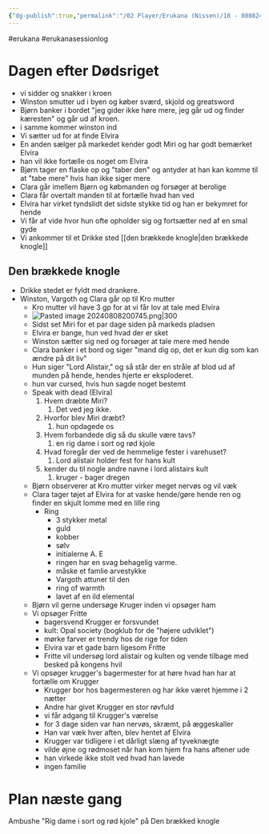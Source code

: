 ```yaml
---
{"dg-publish":true,"permalink":"/02 Player/Erukana (Nissen)/18 - 080824 - Changer of time - nissen - session 14/"}
---
```



#erukana #erukanasessionlog 

# Dagen efter Dødsriget

- vi sidder og snakker i kroen 
- Winston smutter ud i byen og køber sværd, skjold og greatsword
- Bjørn banker i bordet "jeg gider ikke høre mere, jeg går ud og finder kæresten" og går ud af kroen.
- i samme kommer winston ind 
- Vi sætter ud for at finde Elvira 
- En anden sælger på markedet kender godt Miri og har godt bemærket Elvira
- han vil ikke fortælle os noget om Elvira 
- Bjørn tager en flaske op og "taber den" og antyder at han kan komme til at "tabe mere" hvis han ikke siger mere 
- Clara går imellem Bjørn og købmanden og forsøger at berolige 
- Clara får overtalt manden til at fortælle hvad han ved 
- Elvira har virket tyndslidt det sidste stykke tid og han er bekymret for hende 
- Vi får af vide hvor hun ofte opholder sig og fortsætter ned af en smal gyde 
- Vi ankommer til et Drikke sted  [[den brækkede knogle\|den brækkede knogle]]
## Den brækkede knogle 
- Drikke stedet er fyldt med drankere. 
- Winston, Vargoth og Clara går op til Kro mutter
	- Kro mutter vil have 3 gp for at vi får lov at tale med Elvira 
	- ![Pasted image 20240808200745.png|300](/img/user/10%20Attachments/Pasted%20image%2020240808200745.png)
	- Sidst set Miri for et par dage siden på markeds pladsen
	- Elvira er bange, hun ved hvad der er sket 
	- Winston sætter sig ned og forsøger at tale mere med hende 
	- Clara banker i et bord og siger "mand dig op, det er kun dig som kan ændre på dit liv" 
	- Hun siger "Lord Alistair," og så står der en stråle af blod ud af munden på hende, hendes hjerte er eksploderet.
	- hun var cursed, hvis hun sagde noget bestemt 
	- Speak with dead (Elvira)
		1.  Hvem dræbte Miri? 
			1. Det ved jeg ikke.
		2. Hvorfor blev Miri dræbt? 
			1. hun opdagede os
		3. Hvem forbandede dig så du skulle være tavs? 
			1. en rig dame i sort og rød kjole 
		4.  Hvad foregår der ved de hemmelige fester i varehuset?
			1. Lord alistair holder fest for hans kult 
		5. kender du til nogle andre navne i lord alistairs kult
			1. kruger - bager dregen 
	- Bjørn observerer at Kro mutter virker meget nervøs og vil væk
	- Clara tager tøjet af Elvira for at vaske hende/gøre hende ren og finder en skjult lomme med en lille ring 
		- Ring 
			- 3 stykker metal 
			- guld 
			- kobber 
			- sølv 
			- initialerne A. E
			- ringen har en svag behagelig varme. 
			- måske et famlie arvestykke 
			- Vargoth attuner til den 
			-  ring of warmth 
			- lavet af en ild elemental 
	- Bjørn vil gerne undersøge Kruger inden vi opsøger ham 
	- Vi opsøger Fritte 
		- bagersvend Krugger er forsvundet 
		- kult: Opal society  (bogklub for de "højere udviklet")
		- mørke farver er trendy hos de rige for tiden 
		- Elvira var et gade barn ligesom Fritte 
		- Fritte vil undersøg lord alistair og kulten og vende tilbage med besked på kongens hvil 
	- Vi opsøger krugger's bagermester for at høre hvad han har at fortælle om Krugger 
		- Krugger bor hos bagermesteren og har ikke været hjemme i 2 nætter 
		- Andre har givet Krugger en stor røvfuld 
		- vi får adgang til Krugger's værelse 
		- for 3 dage siden var han nervøs, skræmt, på æggeskaller 
		- Han var væk hver aften, blev hentet af Elvira 
		- Krugger var tidligere i et dårligt slæng af tyveknægte 
		- vilde øjne og rødmoset når han kom hjem fra hans aftener ude 
		- han virkede ikke stolt ved hvad han lavede 
		- ingen familie 

# Plan næste gang 
Ambushe "Rig dame i sort og rød kjole" på Den brækked knogle 